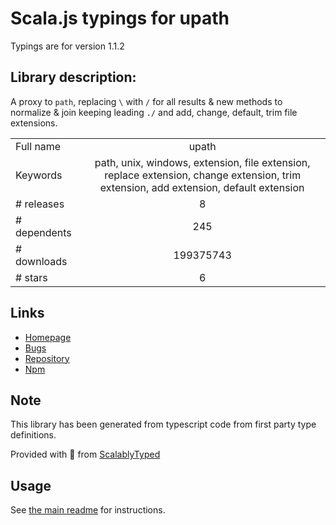 
# Scala.js typings for upath

Typings are for version 1.1.2

## Library description:
A proxy to `path`, replacing `\` with `/` for all results & new methods to normalize & join keeping leading `./` and add, change, default, trim file extensions.

|                    |                 |
| ------------------ | :-------------: |
| Full name          | upath |
| Keywords           | path, unix, windows, extension, file extension, replace extension, change extension, trim extension, add extension, default extension |
| # releases         | 8 |
| # dependents       | 245 |
| # downloads        | 199375743 |
| # stars            | 6 |

## Links
- [Homepage](http://github.com/anodynos/upath/)
- [Bugs](http://github.com/anodynos/upath/issues)
- [Repository](https://github.com/anodynos/upath)
- [Npm](https://www.npmjs.com/package/upath)
    


## Note
This library has been generated from typescript code from first party type definitions.

Provided with :purple_heart: from [ScalablyTyped](https://github.com/oyvindberg/ScalablyTyped)

## Usage
See [the main readme](../../readme.md) for instructions.


